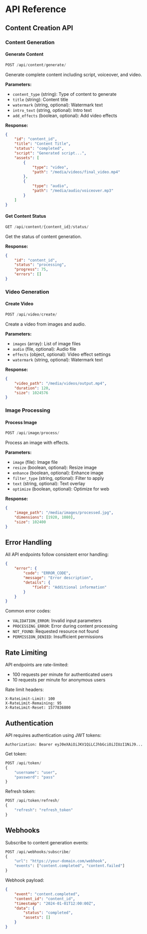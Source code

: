 # API Reference

## Content Creation API

### Content Generation

#### Generate Content
```python
POST /api/content/generate/
```

Generate complete content including script, voiceover, and video.

**Parameters:**
- `content_type` (string): Type of content to generate
- `title` (string): Content title
- `watermark` (string, optional): Watermark text
- `intro_text` (string, optional): Intro text
- `add_effects` (boolean, optional): Add video effects

**Response:**
```json
{
    "id": "content_id",
    "title": "Content Title",
    "status": "completed",
    "script": "Generated script...",
    "assets": [
        {
            "type": "video",
            "path": "/media/videos/final_video.mp4"
        },
        {
            "type": "audio",
            "path": "/media/audio/voiceover.mp3"
        }
    ]
}
```

#### Get Content Status
```python
GET /api/content/{content_id}/status/
```

Get the status of content generation.

**Response:**
```json
{
    "id": "content_id",
    "status": "processing",
    "progress": 75,
    "errors": []
}
```

### Video Generation

#### Create Video
```python
POST /api/video/create/
```

Create a video from images and audio.

**Parameters:**
- `images` (array): List of image files
- `audio` (file, optional): Audio file
- `effects` (object, optional): Video effect settings
- `watermark` (string, optional): Watermark text

**Response:**
```json
{
    "video_path": "/media/videos/output.mp4",
    "duration": 120,
    "size": 1024576
}
```

### Image Processing

#### Process Image
```python
POST /api/image/process/
```

Process an image with effects.

**Parameters:**
- `image` (file): Image file
- `resize` (boolean, optional): Resize image
- `enhance` (boolean, optional): Enhance image
- `filter_type` (string, optional): Filter to apply
- `text` (string, optional): Text overlay
- `optimize` (boolean, optional): Optimize for web

**Response:**
```json
{
    "image_path": "/media/images/processed.jpg",
    "dimensions": [1920, 1080],
    "size": 102400
}
```

## Error Handling

All API endpoints follow consistent error handling:

```json
{
    "error": {
        "code": "ERROR_CODE",
        "message": "Error description",
        "details": {
            "field": "Additional information"
        }
    }
}
```

Common error codes:
- `VALIDATION_ERROR`: Invalid input parameters
- `PROCESSING_ERROR`: Error during content processing
- `NOT_FOUND`: Requested resource not found
- `PERMISSION_DENIED`: Insufficient permissions

## Rate Limiting

API endpoints are rate-limited:
- 100 requests per minute for authenticated users
- 10 requests per minute for anonymous users

Rate limit headers:
```
X-RateLimit-Limit: 100
X-RateLimit-Remaining: 95
X-RateLimit-Reset: 1577836800
```

## Authentication

API requires authentication using JWT tokens:

```http
Authorization: Bearer eyJ0eXAiOiJKV1QiLCJhbGciOiJIUzI1NiJ9...
```

Get token:
```python
POST /api/token/
{
    "username": "user",
    "password": "pass"
}
```

Refresh token:
```python
POST /api/token/refresh/
{
    "refresh": "refresh_token"
}
```

## Webhooks

Subscribe to content generation events:

```python
POST /api/webhooks/subscribe/
{
    "url": "https://your-domain.com/webhook",
    "events": ["content.completed", "content.failed"]
}
```

Webhook payload:
```json
{
    "event": "content.completed",
    "content_id": "content_id",
    "timestamp": "2024-01-01T12:00:00Z",
    "data": {
        "status": "completed",
        "assets": []
    }
}
```
